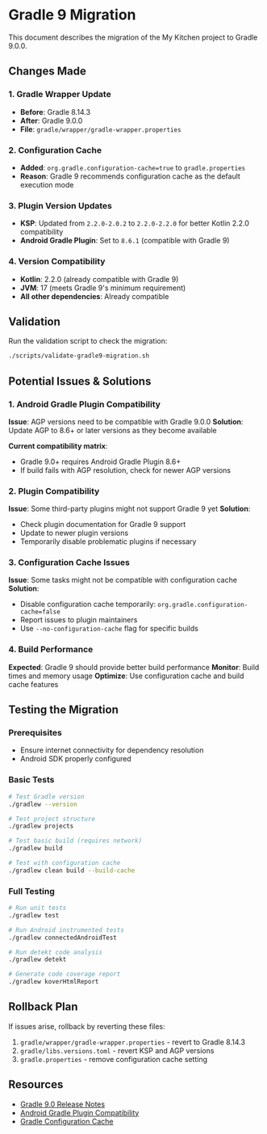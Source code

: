 # Gradle 9 Migration

This document describes the migration of the My Kitchen project to Gradle 9.0.0.

## Changes Made

### 1. Gradle Wrapper Update
- **Before**: Gradle 8.14.3
- **After**: Gradle 9.0.0
- **File**: `gradle/wrapper/gradle-wrapper.properties`

### 2. Configuration Cache
- **Added**: `org.gradle.configuration-cache=true` to `gradle.properties`
- **Reason**: Gradle 9 recommends configuration cache as the default execution mode

### 3. Plugin Version Updates
- **KSP**: Updated from `2.2.0-2.0.2` to `2.2.0-2.2.0` for better Kotlin 2.2.0 compatibility
- **Android Gradle Plugin**: Set to `8.6.1` (compatible with Gradle 9)

### 4. Version Compatibility
- **Kotlin**: 2.2.0 (already compatible with Gradle 9)
- **JVM**: 17 (meets Gradle 9's minimum requirement)
- **All other dependencies**: Already compatible

## Validation

Run the validation script to check the migration:
```bash
./scripts/validate-gradle9-migration.sh
```

## Potential Issues & Solutions

### 1. Android Gradle Plugin Compatibility
**Issue**: AGP versions need to be compatible with Gradle 9.0.0
**Solution**: Update AGP to 8.6+ or later versions as they become available

**Current compatibility matrix**:
- Gradle 9.0+ requires Android Gradle Plugin 8.6+
- If build fails with AGP resolution, check for newer AGP versions

### 2. Plugin Compatibility
**Issue**: Some third-party plugins might not support Gradle 9 yet
**Solution**: 
- Check plugin documentation for Gradle 9 support
- Update to newer plugin versions
- Temporarily disable problematic plugins if necessary

### 3. Configuration Cache Issues
**Issue**: Some tasks might not be compatible with configuration cache
**Solution**:
- Disable configuration cache temporarily: `org.gradle.configuration-cache=false`
- Report issues to plugin maintainers
- Use `--no-configuration-cache` flag for specific builds

### 4. Build Performance
**Expected**: Gradle 9 should provide better build performance
**Monitor**: Build times and memory usage
**Optimize**: Use configuration cache and build cache features

## Testing the Migration

### Prerequisites
- Ensure internet connectivity for dependency resolution
- Android SDK properly configured

### Basic Tests
```bash
# Test Gradle version
./gradlew --version

# Test project structure
./gradlew projects

# Test basic build (requires network)
./gradlew build

# Test with configuration cache
./gradlew clean build --build-cache
```

### Full Testing
```bash
# Run unit tests
./gradlew test

# Run Android instrumented tests  
./gradlew connectedAndroidTest

# Run detekt code analysis
./gradlew detekt

# Generate code coverage report
./gradlew koverHtmlReport
```

## Rollback Plan

If issues arise, rollback by reverting these files:
1. `gradle/wrapper/gradle-wrapper.properties` - revert to Gradle 8.14.3
2. `gradle/libs.versions.toml` - revert KSP and AGP versions
3. `gradle.properties` - remove configuration cache setting

## Resources

- [Gradle 9.0 Release Notes](https://docs.gradle.org/9.0.0/release-notes.html)
- [Android Gradle Plugin Compatibility](https://developer.android.com/studio/releases/gradle-plugin)
- [Gradle Configuration Cache](https://docs.gradle.org/9.0.0/userguide/configuration_cache.html)